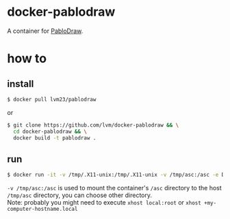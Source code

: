 # docker-pablodraw

A container for [PabloDraw](http://picoe.ca/products/pablodraw/).

# how to 

## install

```bash
$ docker pull lvm23/pablodraw
```

or 

```bash
$ git clone https://github.com/lvm/docker-pablodraw && \
  cd docker-pablodraw && \
  docker build -t pablodraw .
```

## run

```bash
$ docker run -it -v /tmp/.X11-unix:/tmp/.X11-unix -v /tmp/asc:/asc -e DISPLAY=unix$DISPLAY --name pablodraw pablodraw
```

`-v /tmp/asc:/asc` is used to mount the container's `/asc` directory to the host `/tmp/asc` directory, you can choose other directory.  
Note: probably you might need to execute `xhost local:root` or `xhost +my-computer-hostname.local`
